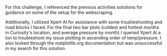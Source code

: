 For this challenge, I referenced the previous activities solutions for guidance on some of the setup for the webscraping. 

Additionally, I utilized Xpert AI for assistance with some troubleshooting and road blocks I faced. For the final two bar plots (coldest and hottest months in Curiosity's location, and average pressure by month) I queried Xpert AI a ton to troubleshoot my issue plotting in ascending order of temp/pressure. I also looked through the matplotlib.org documentation but was unsuccessful in my search for this solution.
